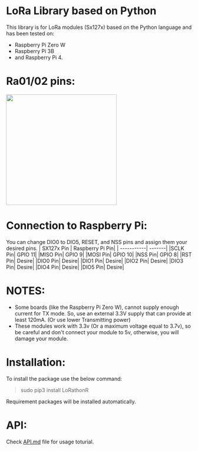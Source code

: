 # LoRa Library based on Python
This library is for LoRa modules (Sx127x) based on the Python language and has been tested on:
* Raspberry Pi Zero W
* Raspberry Pi 3B
* and Raspberry Pi 4.
# Ra01/02 pins:
<img src="https://github.com/Miladnorouzi77/LoRathon/assets/32528196/0bc675ac-c290-40a2-b215-b1e692aad894" width="300" height="300">

# Connection to Raspberry Pi:
You can change DIO0 to DIO5, RESET, and NSS pins and assign them your desired pins.
| SX127x Pin | Raspberry Pi Pin|
| -----------| -------|
|SCLK Pin| GPIO 11|
|MISO Pin| GPIO 9|
|MOSI Pin| GPIO 10|
|NSS Pin| GPIO 8|
|RST Pin| Desire|
|DIO0 Pin| Desire|
|DIO1 Pin| Desire|
|DIO2 Pin| Desire|
|DIO3 Pin| Desire|
|DIO4 Pin| Desire|
|DIO5 Pin| Desire|

# NOTES:
* Some boards (like the Raspberry Pi Zero W), cannot supply enough current for TX mode. So, use an external 3.3V supply that can provide at least 120mA. (Or use lower Transmitting power)
* These modules work with 3.3v (Or a maximum voltage equal to 3.7v), so be careful and don't connect your module to 5v, otherwise, you will damage your module.

# Installation:
To install the package use the below command:
> sudo pip3 install LoRathonR

Requirement packages will be installed automatically.

# API:
Check [API.md](API.md) file for usage toturial.
